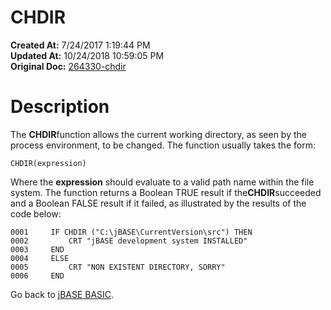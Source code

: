 # CHDIR

**Created At:** 7/24/2017 1:19:44 PM  
**Updated At:** 10/24/2018 10:59:05 PM  
**Original Doc:** [264330-chdir](https://docs.jbase.com/36868-jbase-basic/264330-chdir)  


# Description

The **CHDIR**function allows the current working directory, as seen by the process environment, to be changed. The function usually takes the form:

```
CHDIR(expression)
```

Where the **expression** should evaluate to a valid path name within the file system. The function returns a Boolean TRUE result if the**CHDIR**succeeded and a Boolean FALSE result if it failed, as illustrated by the results of the code below:

```
0001     IF CHDIR ("C:\jBASE\CurrentVersion\src") THEN
0002         CRT "jBASE development system INSTALLED"
0003     END
0004     ELSE
0005         CRT "NON EXISTENT DIRECTORY, SORRY"
0006     END
```



Go back to [jBASE BASIC](./../jbase-basic-programmers-reference-guide).
